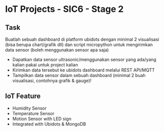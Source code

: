 # IoT Projects - SIC6 - Stage 2

## Task
Buatlah sebuah dashboard di platform ubidots dengan minimal 2 visualisasi (bisa berupa chart/grafik dll) dan script micropython untuk mengirimkan data sensor (boleh menggunakan sensor apa saja)
  - Dapatkan data sensor ultrasonic/menggunakan sensor yang ada/yang kalian pakai untuk project kalian
  - Kirimkan data tersebut ke ubidots dashboard melalui REST API/MQTT
  - Tampilkan data sensor dalam sebuah dashboard (minimal 2 buah visualisasi, contohnya grafik & gauge)!

## IoT Feature
- Humidity Sensor
- Temperature Sensor
- Motion Sensor with LED sign
- Integrated with Ubidots & MongoDB
